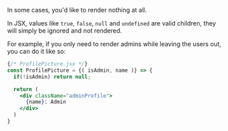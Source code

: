 In some cases, you'd like to render nothing at all.

In JSX, values like `true`, `false`, `null` and `undefined` are valid children, they will simply be ignored and not rendered.

For example, if you only need to render admins while leaving the users out, you can do it like so:

```jsx
{/* ProfilePicture.jsx */}
const ProfilePicture = {( isAdmin, name )} => {
  if(!isAdmin) return null;

  return (
    <div className="adminProfile">
      {name}: Admin
    </div>
  )
}
```